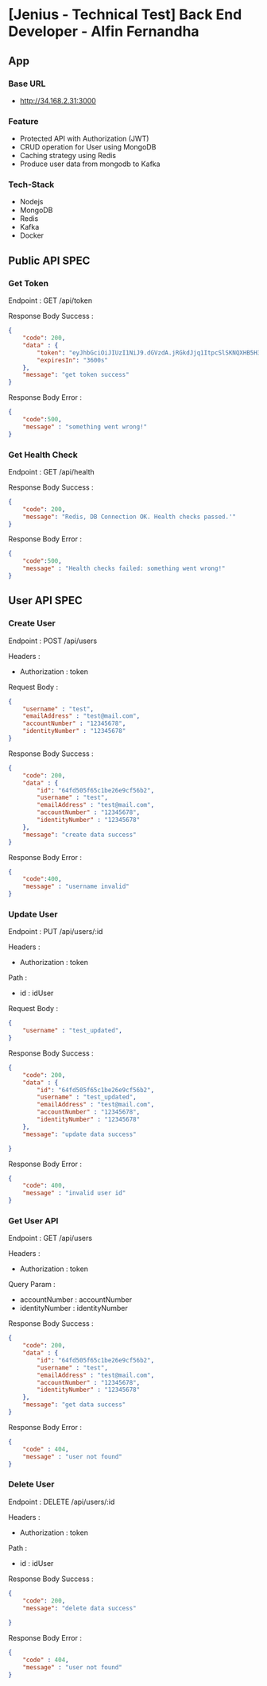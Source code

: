 # [Jenius - Technical Test] Back End Developer - Alfin Fernandha

## App

### Base URL

- <http://34.168.2.31:3000>
  
### Feature

- Protected API with Authorization (JWT)
- CRUD operation for User using MongoDB
- Caching strategy using Redis
- Produce user data from mongodb to Kafka

### Tech-Stack

- Nodejs
- MongoDB
- Redis
- Kafka
- Docker

## Public API SPEC

### Get Token

Endpoint : GET /api/token

Response Body Success :

```json
{
    "code": 200, 
    "data" : {
        "token": "eyJhbGciOiJIUzI1NiJ9.dGVzdA.jRGkdJjq1ItpcSlSKNQXHB5H3E8EmliKLZT_iXQQXD0",
        "expiresIn": "3600s"
    },
    "message": "get token success"
}
```

Response Body Error :

```json
{
    "code":500,
    "message" : "something went wrong!"
}
```

### Get Health Check

Endpoint : GET /api/health

Response Body Success :

```json
{
    "code": 200, 
    "message": "Redis, DB Connection OK. Health checks passed.'"
}
```

Response Body Error :

```json
{
    "code":500,
    "message" : "Health checks failed: something went wrong!"
}
```

## User API SPEC

### Create User

Endpoint : POST /api/users

Headers :

- Authorization : token

Request Body :

```json
{
    "username" : "test",
    "emailAddress" : "test@mail.com",
    "accountNumber" : "12345678",
    "identityNumber" : "12345678"
}
```

Response Body Success :

```json
{
    "code": 200, 
    "data" : {
        "id": "64fd505f65c1be26e9cf56b2",
        "username" : "test",
        "emailAddress" : "test@mail.com",
        "accountNumber" : "12345678",
        "identityNumber" : "12345678"
    },
    "message": "create data success"
}
```

Response Body Error :

```json
{
    "code":400,
    "message" : "username invalid"
}
```

### Update User

Endpoint : PUT /api/users/:id

Headers :

- Authorization : token

Path :

- id : idUser

Request Body :

```json
{
    "username" : "test_updated",
}
```

Response Body Success :

```json
{
    "code": 200, 
    "data" : {
        "id": "64fd505f65c1be26e9cf56b2",
        "username" : "test_updated",
        "emailAddress" : "test@mail.com",
        "accountNumber" : "12345678",
        "identityNumber" : "12345678"
    },
    "message": "update data success"

}
```

Response Body Error :

```json
{   
    "code": 400,
    "message" : "invalid user id"
}
```

### Get User API

Endpoint : GET /api/users

Headers :

- Authorization : token

Query Param :

- accountNumber : accountNumber
- identityNumber : identityNumber
  
Response Body Success :

```json
{
    "code": 200, 
    "data" : {
        "id": "64fd505f65c1be26e9cf56b2",
        "username" : "test",
        "emailAddress" : "test@mail.com",
        "accountNumber" : "12345678",
        "identityNumber" : "12345678"
    },
    "message": "get data success"
}
```

Response Body Error :

```json
{
    "code" : 404,
    "message" : "user not found"
}
```

### Delete User

Endpoint : DELETE /api/users/:id

Headers :

- Authorization : token

Path :

- id : idUser

Response Body Success :

```json
{
    "code": 200, 
    "message": "delete data success"
   
}
```

Response Body Error :

```json
{
    "code" : 404,
    "message" : "user not found"
}
```
